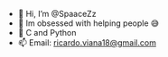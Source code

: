 - 👋 Hi, I’m @SpaaceZz
- 👀 Im obsessed with helping people 😅
- 🌱 C and Python
- 📫 Email: ricardo.viana18@gmail.com


